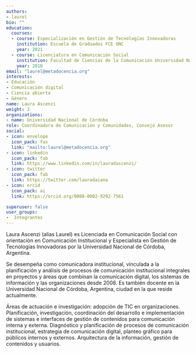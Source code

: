 ```yaml
---
authors:
- laurel
bio: ""
education:
  courses:
  - course: Especialización en Gestión de Tecnologías Innovadoras
    institution: Escuela de Graduados FCE UNC
    year: 2021
  - course: Licenciatura en Comunicación Social
    institution: Facultad de Ciencias de la Comunicación Universidad Nacional de Córdoba
    year: 2010
email: "laurel@metadocencia.org"
interests:
- Educación
- Comunicación digital
- Ciencia abierta
- Género
name: Laura Ascenzi
weight: 3
organizations:
- name: Universidad Nacional de Córdoba
role: Coordinadora de Comunicación y Comunidades, Consejo Asesor
social:
- icon: envelope
  icon_pack: fas
  link: "mailto:laurel@metadocencia.org"
- icon: linkedin
  icon_pack: fab
  link: https://www.linkedin.com/in/lauradascenzi/
- icon: twitter
  icon_pack: fab
  link: https://twitter.com/lauradaiana
- icon: orcid
  icon_pack: ai
  link: https://orcid.org/0000-0002-9292-7561

superuser: false
user_groups:
-  Integrantes
---
```


Laura Ascenzi (alias Laurel) es Licenciada en Comunicación Social con orientación en Comunicación Institucional y Especialista en Gestión de Tecnologías Innovadoras por la Universidad Nacional de Córdoba, Argentina.

Se desempeña como comunicadora institucional, vinculada a la planificación y análisis de procesos de comunicación institucional integrales en proyectos y áreas que combinan la comunicación digital, los sistemas de información y las organizaciones desde 2008. Es también docente en la Universidad Nacional de Córdoba, Argentina, ciudad en la que reside actualmente.

Áreas de actuación e investigación: adopción de TIC en organizaciones. Planificación, investigación, coordinación del desarrollo e implementación de sistemas e interfaces de gestión de contenidos para comunicación interna y externa. Diagnóstico y planificación de procesos de comunicación institucional, estrategia de comunicación digital, planteo gráfico para públicos internos y externos. Arquitectura de la información, gestión de contenidos y usuarios.

